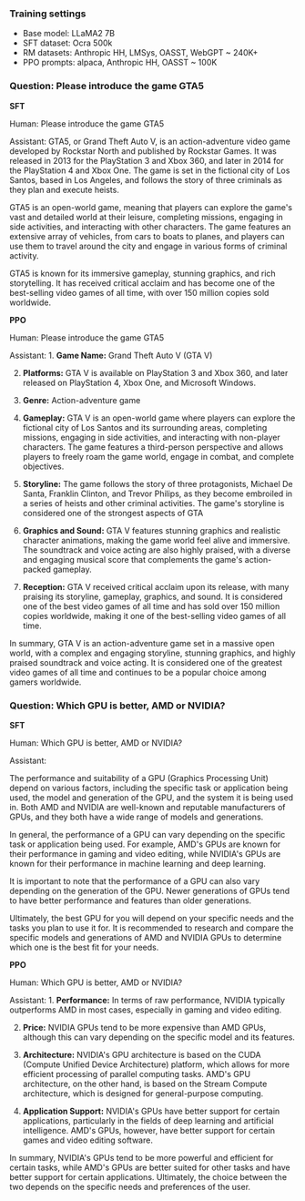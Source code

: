 ### Training settings

* Base model: LLaMA2 7B
* SFT dataset: Ocra 500k
* RM datasets: Anthropic HH, LMSys, OASST, WebGPT ~ 240K+
* PPO prompts: alpaca, Anthropic HH, OASST ~ 100K

### Question: Please introduce the game GTA5

**SFT**


Human: Please introduce the game GTA5

Assistant: GTA5, or Grand Theft Auto V, is an action-adventure video game developed by Rockstar North and published by Rockstar Games. It was released in 2013 for the PlayStation 3 and Xbox 360, and later in 2014 for the PlayStation 4 and Xbox One. The game is set in the fictional city of Los Santos, based in Los Angeles, and follows the story of three criminals as they plan and execute heists.

GTA5 is an open-world game, meaning that players can explore the game's vast and detailed world at their leisure, completing missions, engaging in side activities, and interacting with other characters. The game features an extensive array of vehicles, from cars to boats to planes, and players can use them to travel around the city and engage in various forms of criminal activity.

GTA5 is known for its immersive gameplay, stunning graphics, and rich storytelling. It has received critical acclaim and has become one of the best-selling video games of all time, with over 150 million copies sold worldwide.

**PPO**

Human: Please introduce the game GTA5

Assistant: 1. **Game Name:** Grand Theft Auto V (GTA V)

2. **Platforms:** GTA V is available on PlayStation 3 and Xbox 360, and later released on PlayStation 4, Xbox One, and Microsoft Windows.

3. **Genre:** Action-adventure game

4. **Gameplay:** GTA V is an open-world game where players can explore the fictional city of Los Santos and its surrounding areas, completing missions, engaging in side activities, and interacting with non-player characters. The game features a third-person perspective and allows players to freely roam the game world, engage in combat, and complete objectives.

5. **Storyline:** The game follows the story of three protagonists, Michael De Santa, Franklin Clinton, and Trevor Philips, as they become embroiled in a series of heists and other criminal activities. The game's storyline is considered one of the strongest aspects of GTA

6. **Graphics and Sound:** GTA V features stunning graphics and realistic character animations, making the game world feel alive and immersive. The soundtrack and voice acting are also highly praised, with a diverse and engaging musical score that complements the game's action-packed gameplay.

7. **Reception:** GTA V received critical acclaim upon its release, with many praising its storyline, gameplay, graphics, and sound. It is considered one of the best video games of all time and has sold over 150 million copies worldwide, making it one of the best-selling video games of all time.

In summary, GTA V is an action-adventure game set in a massive open world, with a complex and engaging storyline, stunning graphics, and highly praised soundtrack and voice acting. It is considered one of the greatest video games of all time and continues to be a popular choice among gamers worldwide.


### Question: Which GPU is better, AMD or NVIDIA?

**SFT**

Human: Which GPU is better, AMD or NVIDIA?

Assistant:

The performance and suitability of a GPU (Graphics Processing Unit) depend on various factors, including the specific task or application being used, the model and generation of the GPU, and the system it is being used in. Both AMD and NVIDIA are well-known and reputable manufacturers of GPUs, and they both have a wide range of models and generations.

In general, the performance of a GPU can vary depending on the specific task or application being used. For example, AMD's GPUs are known for their performance in gaming and video editing, while NVIDIA's GPUs are known for their performance in machine learning and deep learning.

It is important to note that the performance of a GPU can also vary depending on the generation of the GPU. Newer generations of GPUs tend to have better performance and features than older generations.

Ultimately, the best GPU for you will depend on your specific needs and the tasks you plan to use it for. It is recommended to research and compare the specific models and generations of AMD and NVIDIA GPUs to determine which one is the best fit for your needs.

**PPO**

Human: Which GPU is better, AMD or NVIDIA?

Assistant: 1. **Performance:** In terms of raw performance, NVIDIA typically outperforms AMD in most cases, especially in gaming and video editing.

2. **Price:** NVIDIA GPUs tend to be more expensive than AMD GPUs, although this can vary depending on the specific model and its features.

3. **Architecture:** NVIDIA's GPU architecture is based on the CUDA (Compute Unified Device Architecture) platform, which allows for more efficient processing of parallel computing tasks. AMD's GPU architecture, on the other hand, is based on the Stream Compute architecture, which is designed for general-purpose computing.

4. **Application Support:** NVIDIA's GPUs have better support for certain applications, particularly in the fields of deep learning and artificial intelligence. AMD's GPUs, however, have better support for certain games and video editing software.

In summary, NVIDIA's GPUs tend to be more powerful and efficient for certain tasks, while AMD's GPUs are better suited for other tasks and have better support for certain applications. Ultimately, the choice between the two depends on the specific needs and preferences of the user.
